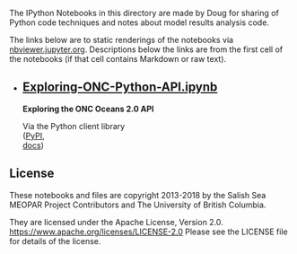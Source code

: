 The IPython Notebooks in this directory are made by Doug for
sharing of Python code techniques and notes about model results analysis
code.

The links below are to static renderings of the notebooks via
[nbviewer.jupyter.org](http://nbviewer.jupyter.org/).
Descriptions below the links are from the first cell of the notebooks
(if that cell contains Markdown or raw text).

* ## [Exploring-ONC-Python-API.ipynb](https://nbviewer.jupyter.org/urls/bitbucket.org/salishsea/analysis-doug/notebooks/raw/tip/onc-api/Exploring-ONC-Python-API.ipynb)  
    
    **Exploring the ONC Oceans 2.0 API**  
      
    Via the Python client library  
    ([PyPI](https://pypi.python.org/pypi/onc),   
    [docs](https://wiki.oceannetworks.ca/display/O2A/Python+Client+Library))  


## License

These notebooks and files are copyright 2013-2018
by the Salish Sea MEOPAR Project Contributors
and The University of British Columbia.

They are licensed under the Apache License, Version 2.0.
https://www.apache.org/licenses/LICENSE-2.0
Please see the LICENSE file for details of the license.
